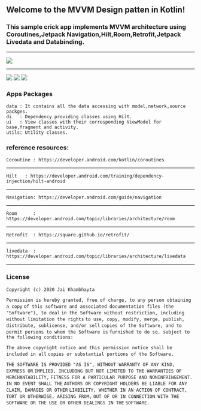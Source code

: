 ## Welcome to the **MVVM Design patten** in Kotlin!

### This sample crick app implements MVVM architecture using Coroutines,Jetpack Navigation,Hilt,Room,Retrofit,Jetpack Livedata and Databinding.
***

![](https://user-images.githubusercontent.com/17040639/86581889-5e890f00-bf9e-11ea-9f2c-c685837f9aa7.png)

***
![](https://user-images.githubusercontent.com/17040639/69147062-345e0c00-0af7-11ea-9011-b1253df76045.png)
![](https://user-images.githubusercontent.com/17040639/69147203-71c29980-0af7-11ea-9b64-87b145417f25.png)
![](https://user-images.githubusercontent.com/17040639/69147251-8acb4a80-0af7-11ea-89be-232bd27d8650.png)


### Apps Packages 


    data : It contains all the data accessing with model,network,source packges.
    di   : Dependency providing classes using Hilt.
    ui   : View classes with their corresponding ViewModel for base,fragment and activity.
    utils: Utility classes.
    
    
### reference resources:


    Coroutine : https://developer.android.com/kotlin/coroutines
***

    Hilt   : https://developer.android.com/training/dependency-injection/hilt-android
***
    Navigation: https://developer.android.com/guide/navigation
***
    Room      : https://developer.android.com/topic/libraries/architecture/room
***
    Retrofit  : https://square.github.io/retrofit/
***
    livedata  : https://developer.android.com/topic/libraries/architecture/livedata
***

### License

`Copyright (c) 2020 Jai Khambhayta`

`Permission is hereby granted, free of charge, to any person obtaining a copy`
`of this software and associated documentation files (the "Software"), to deal`
`in the Software without restriction, including without limitation the rights`
`to use, copy, modify, merge, publish, distribute, sublicense, and/or sell`
`copies of the Software, and to permit persons to whom the Software is`
`furnished to do so, subject to the following conditions:`

`The above copyright notice and this permission notice shall be included in all`
`copies or substantial portions of the Software.`

`THE SOFTWARE IS PROVIDED "AS IS", WITHOUT WARRANTY OF ANY KIND, EXPRESS OR`
`IMPLIED, INCLUDING BUT NOT LIMITED TO THE WARRANTIES OF MERCHANTABILITY,`
`FITNESS FOR A PARTICULAR PURPOSE AND NONINFRINGEMENT. IN NO EVENT SHALL THE`
`AUTHORS OR COPYRIGHT HOLDERS BE LIABLE FOR ANY CLAIM, DAMAGES OR OTHER`
`LIABILITY, WHETHER IN AN ACTION OF CONTRACT, TORT OR OTHERWISE, ARISING FROM,`
`OUT OF OR IN CONNECTION WITH THE SOFTWARE OR THE USE OR OTHER DEALINGS IN THE`
`SOFTWARE.`




    
    
    
